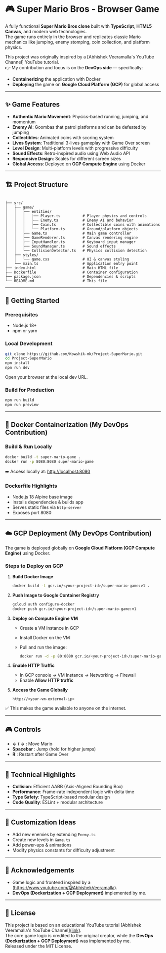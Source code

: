 
# 🎮 Super Mario Bros - Browser Game

A fully functional **Super Mario Bros clone** built with **TypeScript**, **HTML5 Canvas**, and modern web technologies.  
The game runs entirely in the browser and replicates classic Mario mechanics like jumping, enemy stomping, coin collection, and platform physics.  

This project was originally inspired by a [Abhishek Veeramalla's YouTube Channel] YouTube tutorial.  
👉 My contribution and focus is on the **DevOps side** — specifically:
- **Containerizing** the application with Docker  
- **Deploying** the game on **Google Cloud Platform (GCP)** for global access  

---

## ✨ Game Features

- **Authentic Mario Movement**: Physics-based running, jumping, and momentum  
- **Enemy AI**: Goombas that patrol platforms and can be defeated by jumping  
- **Collectibles**: Animated coins with scoring system  
- **Lives System**: Traditional 3-lives gameplay with Game Over screen  
- **Level Design**: Multi-platform levels with progressive difficulty  
- **Sound Effects**: Retro-inspired audio using Web Audio API  
- **Responsive Design**: Scales for different screen sizes  
- **Global Access**: Deployed on **GCP Compute Engine** using Docker  

---

## 🏗️ Project Structure

```

├── src/
│   ├── game/
│   │   ├── entities/
│   │   │   ├── Player.ts          # Player physics and controls
│   │   │   ├── Enemy.ts           # Enemy AI and behavior
│   │   │   ├── Coin.ts            # Collectible coins with animations
│   │   │   └── Platform.ts        # Ground/platform objects
│   │   ├── Game.ts                # Main game controller
│   │   ├── GameRenderer.ts        # Canvas rendering engine
│   │   ├── InputHandler.ts        # Keyboard input manager
│   │   ├── SoundManager.ts        # Sound effects
│   │   └── CollisionDetector.ts   # Physics collision detection
│   ├── styles/
│   │   └── game.css               # UI & canvas styling
│   └── main.ts                    # Application entry point
├── index.html                     # Main HTML file
├── Dockerfile                     # Container configuration
├── package.json                   # Dependencies & scripts
└── README.md                      # This file

````

---

## 🚀 Getting Started

### Prerequisites
- Node.js 18+
- npm or yarn

### Local Development
```bash
git clone https://github.com/Kowshik-mk/Project-SuperMario.git
cd Project-SuperMario
npm install
npm run dev
````

Open your browser at the local dev URL.

### Build for Production

```bash
npm run build
npm run preview
```

---

## 🐳 Docker Containerization (My DevOps Contribution)

### Build & Run Locally

```bash
docker build -t super-mario-game .
docker run -p 8080:8080 super-mario-game
```

➡️ Access locally at: [http://localhost:8080](http://localhost:8080)

### Dockerfile Highlights

* Node.js 18 Alpine base image
* Installs dependencies & builds app
* Serves static files via `http-server`
* Exposes port 8080

---

## ☁️ GCP Deployment (My DevOps Contribution)

The game is deployed globally on **Google Cloud Platform (GCP Compute Engine)** using Docker.

### Steps to Deploy on GCP

1. **Build Docker Image**

   ```bash
   docker build -t gcr.io/<your-project-id>/super-mario-game:v1 .
   ```

2. **Push Image to Google Container Registry**

   ```bash
   gcloud auth configure-docker
   docker push gcr.io/<your-project-id>/super-mario-game:v1
   ```

3. **Deploy on Compute Engine VM**

   * Create a VM instance in GCP
   * Install Docker on the VM
   * Pull and run the image:

     ```bash
     docker run -d -p 80:8080 gcr.io/<your-project-id>/super-mario-game:v1
     ```

4. **Enable HTTP Traffic**

   * In GCP console → VM Instance → Networking → Firewall
   * Enable **Allow HTTP traffic**

5. **Access the Game Globally**

   ```
   http://<your-vm-external-ip>
   ```

✅ This makes the game available to anyone on the internet.

---

## 🎮 Controls

* **← / →** : Move Mario
* **Spacebar** : Jump (hold for higher jumps)
* **R** : Restart after Game Over

---

## 🔧 Technical Highlights

* **Collision**: Efficient AABB (Axis-Aligned Bounding Box)
* **Performance**: Frame-rate independent logic with delta time
* **Type Safety**: TypeScript-based modular design
* **Code Quality**: ESLint + modular architecture

---

## 🎨 Customization Ideas

* Add new enemies by extending `Enemy.ts`
* Create new levels in `Game.ts`
* Add power-ups & animations
* Modify physics constants for difficulty adjustment

---

## 🙌 Acknowledgements

* Game logic and frontend inspired by a (https://www.youtube.com/@AbhishekVeeramalla).
* **DevOps (Dockerization + GCP Deployment)** implemented by me.

---


## 📜 License
This project is based on an educational YouTube tutorial [Abhishek Veeramalla's YouTube Channel][(link)](https://www.youtube.com/@AbhishekVeeramalla).  
The core game logic is credited to the original creator, while the **DevOps (Dockerization + GCP Deployment)** was implemented by me.  
Released under the MIT License.

```
